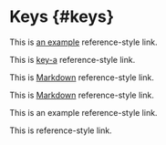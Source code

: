 # Keys {#keys}

This is [an example](test.md) reference-style link.

This is [key-a](test.md) reference-style link.

This is [Markdown](test.md) reference-style link.

This is [Markdown](test.md) reference-style link.

This is an example reference-style link.

This is  reference-style link.


